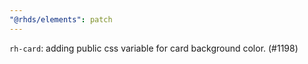 ```yaml
---
"@rhds/elements": patch
---
```


`rh-card`: adding public css variable for card background color. (#1198)

